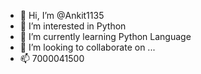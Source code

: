 - 👋 Hi, I’m @Ankit1135
- 👀 I’m interested in Python
- 🌱 I’m currently learning Python Language
- 💞️ I’m looking to collaborate on ...
- 📫 7000041500

<!---
Ankit1135/Ankit1135 is a ✨ special ✨ repository because its `README.md` (this file) appears on your GitHub profile.
You can click the Preview link to take a look at your changes.
--->
